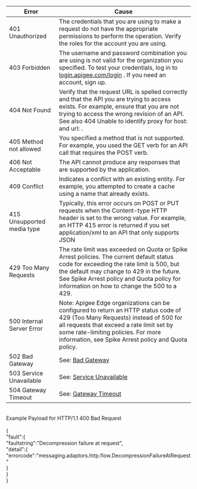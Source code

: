 |Error <img width=250/>| Cause|
|---------------------------------------|------------------------------------------------------------|
|401 Unauthorized |The credentials that you are using to make a request do not have the appropriate permissions to perform the operation. Verify the roles for the account you are using.|
|403 Forbidden |The username and password combination you are using is not valid for the organization you specified. To test your credentials, log in to [login.apigee.com/login](https://login.apigee.com/login) . If you need an account, sign up.|
|404 Not Found |Verify that the request URL is spelled correctly and that the API you are trying to access exists. For example, ensure that you are not trying to access the wrong revision of an API. See also 404 Unable to identify proxy for host: <virtual host name> and url: <path>.|
|405 Method not allowed |You specified a method that is not supported. For example, you used the GET verb for an API call that requires the POST verb.|
|406 Not Acceptable |The API cannot produce any responses that are supported by the application.|
|409 Conflict |Indicates a conflict with an existing entity. For example, you attempted to create a cache using a name that already exists.|
|415 Unsupported media type |Typically, this error occurs on POST or PUT requests when the Content-type HTTP header is set to the wrong value. For example, an HTTP 415 error is returned if you set application/xml to an API that only supports JSON|
|429 Too Many Requests |The rate limit was exceeded on Quota or Spike Arrest policies. The current default status code for exceeding the rate limit is 500, but the default may change to 429 in the future. See Spike Arrest policy and Quota policy for information on how to change the 500 to a 429.|
|500 Internal Server Error |Note: Apigee Edge organizations can be configured to return an HTTP status code of 429 (Too Many Requests) instead of 500 for all requests that exceed a rate limit set by some rate-limiting policies. For more information, see Spike Arrest policy and Quota policy.|
|502 Bad Gateway|See: [Bad Gateway](https://docs.apigee.com/api-platform/troubleshoot/runtime/502-bad-gateway) |
|503 Service Unavailable |See: [Service Unavailable](https://docs.apigee.com/api-platform/troubleshoot/runtime/503-service-unavailable) |  
|504 Gateway Timeout|See: [Gateway Timeout](https://docs.apigee.com/api-platform/troubleshoot/runtime/504-gateway-timeout) |  

<br/>
Example Payload for HTTP/1.1 400 Bad Request<br/>
<br/>
{<br/>
   "fault":{<br/>
      "faultstring":"Decompression failure at request",<br/>
      "detail":{<br/>
         "errorcode":"messaging.adaptors.http.flow.DecompressionFailureAtRequest"<br/>
      }<br/>
   }<br/>
}<br/>


